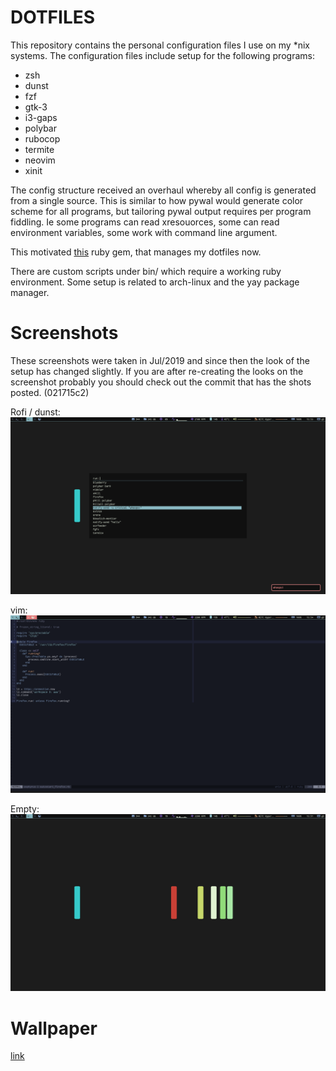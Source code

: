 DOTFILES
========

This repository contains the personal configuration files I use on my \*nix
systems. The configuration files include setup for the following programs:

 * zsh
 * dunst
 * fzf
 * gtk-3
 * i3-gaps
 * polybar
 * rubocop
 * termite
 * neovim
 * xinit

The config structure received an overhaul whereby all config is generated from
a single source. This is similar to how pywal would generate color scheme for
all programs, but tailoring pywal output requires per program fiddling. Ie some
programs can read xresouorces, some can read environment variables, some work
with command line argument.

This motivated [this](http://github.com/phaul/configs) ruby gem, that manages
my dotfiles now.

There are custom scripts under bin/ which require a working ruby environment.
Some setup is related to arch-linux and the yay package manager.

Screenshots
===========

These screenshots were taken in Jul/2019 and since then the look of the setup
has changed slightly. If you are after re-creating the looks on the screenshot
probably you should check out the commit that has the shots posted. (021715c2)

Rofi / dunst:
![rofi](screenshots/rofi.png)

vim:
![vim](screenshots/vim.png)

Empty:
![empty](screenshots/empty.png)

Wallpaper
=========

[link](http://simpledesktops.com/browse/desktops/2016/oct/12/hydrogen-remixed/)

